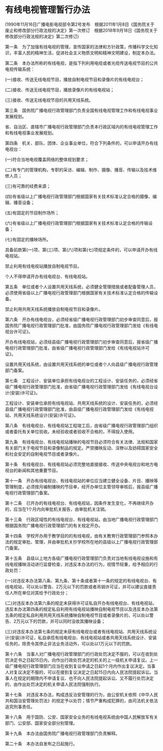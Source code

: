 # 有线电视管理暂行办法

 

(1990年11月16日广播电影电视部令第2号发布　根据2011年1月8日《国务院关于废止和修改部分行政法规的决定》第一次修订　根据2018年9月18日《国务院关于修改部分行政法规的决定》第二次修订)

 

第一条　为了加强有线电视的管理，宣传国家的法律和方针政策，传播科学文化知识，丰富人民的精神生活，促进社会主义物质文明和精神文明建设，制定本办法。

第二条　本办法所称的有线电视，是指下列利用电缆或者光缆传送电视节目的公共电视传输系统：

(一)接收、传送无线电视节目，播放自制电视节目和录像片的有线电视台；

(二)接收、传送无线电视节目，播放录像片的有线电视站；

(三)接收、传送无线电视节目的共用天线系统。

第三条　国务院广播电视行政管理部门负责全国有线电视管理工作和有线电视事业发展规划。

省、自治区、直辖市广播电视行政管理部门负责本行政区域内的有线电视管理工作和有线电视事业发展规划。

第四条　机关、部队、团体、企业事业单位，符合下列条件的，可以申请开办有线电视台：

(一)符合当地电视覆盖网络的整体规划要求；

(二)有专门的管理机构，专职的采访、编辑、制作、摄像、播音、传输以及技术维修人员；

(三)有可靠的经费来源；

(四)有省级以上广播电视行政管理部门根据国家有关技术标准认定合格的摄像、编辑、播音设备；

(五)有固定的节目制作场所；

(六)有省级以上广播电视行政管理部门根据国家有关技术标准认定合格的传输设备；

(七)有固定的播映场所。

具备前款第(一)项、第(三)项、第(六)项和第(七)项规定条件的，可以申请开办有线电视站。

禁止利用有线电视站播放自制电视节目。

个人不得申请开办有线电视台、有线电视站。

第五条　单位或者个人设置共用天线系统，必须健全管理措施或者配备管理人员，必须使用省级以上广播电视行政管理部门根据国家有关技术标准认定合格的传输设备。

禁止利用共用天线系统播放自制电视节目和录像片。

第六条　开办有线电视台，必须经省级广播电视行政管理部门初步审查同意后，报国务院广播电视行政管理部门批准，由国务院广播电视行政管理部门发给《有线电视台许可证》。

开办有线电视站，必须经县级广播电视行政管理部门初步审查同意后，报省级广播电视行政管理部门批准，由省级广播电视行政管理部门发给《有线电视站许可证》。

设置共用天线系统，由设置共用天线系统的单位或者个人向县级广播电视行政管理部门备案。

第七条　工程设计、安装单位承担有线电视台的工程设计、安装任务的，必须经省级广播电视行政管理部门批准，由省级广播电视行政管理部门发给《有线电视台设计(安装)许可证》。

工程设计、安装单位承担有线电视站、共用天线系统的设计、安装任务的，必须经县级广播电视行政管理部门批准，由县级广播电视行政管理部门发给《有线电视站、共用天线系统设计(安装)许可证》。

第八条　有线电视台、有线电视站工程竣工后，由省级广播电视行政管理部门组织或者委托有关单位验收。未经验收或者验收不合格的，不得投入使用。

第九条　有线电视台、有线电视站播映的电视节目必须符合有关法律、法规和国家有关部门关于电视节目和录像制品的规定。严禁播映反动、淫秽以及妨碍国家安全和社会安定的自制电视节目或者录像片。

第十条　有线电视台、有线电视站必须完整地直接接收、传送中央电视台和地方电视台的新闻和其他重要节目。

第十一条　开办有线电视台、有线电视站的单位应当建立健全设备、片目、播映等管理制度，必须按月编制播映的节目单，经开办单位主管领导审核后，报县级广播电视行政管理部门备案。

第十二条　已开办的有线电视台、有线电视站，因条件发生变化，不再继续开办的，应当在1个月内向审批机关报告，由审批机关注销。

第十三条　行政区域性的有线电视台、有线电视站，由当地广播电视行政管理部门根据国务院广播电视行政管理部门的有关规定开办。

第十四条　学校开办用于教学目的的有线电视，由有关教育行政管理部门参照本办法的规定审批、管理，并由审批机关抄学校所在地的县级以上广播电视行政管理部门备案。

第十五条　县级以上地方各级广播电视行政管理部门负责对当地有线电视设施和有线电视播映活动进行监督检查，对违反本办法的行为，视情节轻重，给予相应的行政处罚：

(一)对违反本办法第八条、第九条、第十条或者第十一条的规定的有线电视台、有线电视站，可以处以警告、2万元以下的罚款或者吊销许可证，并可以建议直接责任人所在单位对其给予行政处分；

(二)对违反本办法第六条的规定未获得许可证私自开办有线电视台、有线电视站，违反本办法第四条的规定私自利用有线电视站播映自制电视节目以及违反本办法第五条的规定私自利用共用天线系统播映自制电视节目或者录像片的，可以处以警告、2万元以下的罚款，并可以同时没收其播映设备；

(三)对违反本办法第七条的规定未获有线电视台或者有线电视站、共用天线系统设计(安装)许可证，私自承揽有线电视台、有线电视站或者共用天线系统设计、安装任务的，除责令其停止非法业务活动外，可以处以1万元以下的罚款。

第十六条　当事人对广播电视行政管理部门的行政处罚决定不服的，可以在收到处罚决定书之日起15日内，向作出行政处罚决定的机关的上一级机关申请复议。上一级广播电视行政管理部门应当在收到复议申请之日起1个月内作出复议决定。当事人对复议决定不服的，可以在接到复议决定之日起15日内向人民法院提起诉讼。当事人在规定的期限内不申请复议、也不向人民法院提起诉讼、又不履行处罚决定的，由作出处罚决定的机关申请人民法院强制执行。

第十七条　对违反本办法，构成违反治安管理的行为，由公安机关依照《中华人民共和国治安管理处罚法》的规定予以处罚；情节严重构成犯罪的，由司法机关依法追究刑事责任。

第十八条　用于国防、公安、国家安全业务的有线电视系统由中国人民解放军有关部门、公安部、国家安全部分别管理。

第十九条　本办法由国务院广播电视行政管理部门负责解释。

第二十条　本办法自发布之日起施行。